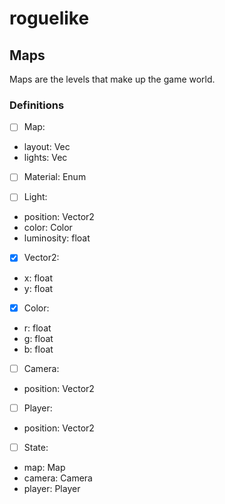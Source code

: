# roguelike
 
## Maps
Maps are the levels that make up the game world.

### Definitions
- [ ] Map:
* layout: Vec<Material>
* lights: Vec<Light>

- [ ] Material: Enum

- [ ] Light:
* position: Vector2
* color: Color
* luminosity: float

- [x] Vector2:
* x: float
* y: float

- [x] Color:
* r: float
* g: float
* b: float

- [ ] Camera:
* position: Vector2

- [ ] Player:
* position: Vector2

- [ ] State:
* map: Map
* camera: Camera
* player: Player
